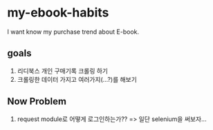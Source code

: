 # my-ebook-habits
I want know my purchase trend about E-book.

## goals
1. 리디북스 개인 구매기록 크롤링 하기  
2. 크롤링한 데이터 가지고 여러가지(...?)를 해보기

## Now Problem 
1. request module로 어떻게 로그인하는가?? => 일단 selenium을 써보자...
